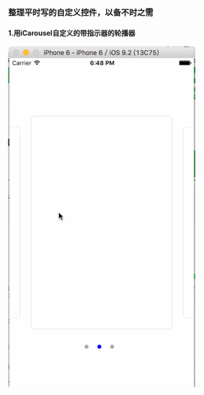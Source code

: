 ### 整理平时写的自定义控件，以备不时之需

#### 1.用iCarousel自定义的带指示器的轮播器

 ![CardCarousel_gif](/IndicatorCarousel/CardCarousel_gif.gif)